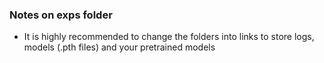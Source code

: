### Notes on exps folder
- It is highly recommended to change the folders into links to store logs, models (.pth files) and your pretrained models